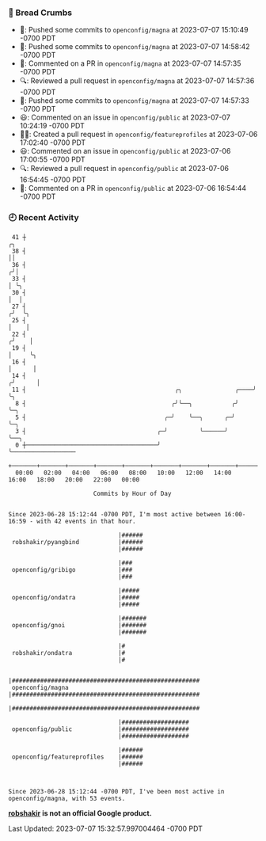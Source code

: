 ### 🍞 Bread Crumbs

 * 🚢: Pushed some commits to `openconfig/magna` at 2023-07-07 15:10:49 -0700 PDT
 * 🚢: Pushed some commits to `openconfig/magna` at 2023-07-07 14:58:42 -0700 PDT
 * 💬: Commented on a PR in  `openconfig/magna` at 2023-07-07 14:57:35 -0700 PDT
 * 🔍: Reviewed a pull request in  `openconfig/magna` at 2023-07-07 14:57:36 -0700 PDT
 * 🚢: Pushed some commits to `openconfig/magna` at 2023-07-07 14:57:33 -0700 PDT
 * 😃: Commented on an issue in `openconfig/public` at 2023-07-07 10:24:19 -0700 PDT
 * ✍🏼: Created a pull request in `openconfig/featureprofiles` at 2023-07-06 17:02:40 -0700 PDT
 * 😃: Commented on an issue in `openconfig/public` at 2023-07-06 17:00:55 -0700 PDT
 * 🔍: Reviewed a pull request in  `openconfig/public` at 2023-07-06 16:54:45 -0700 PDT
 * 💬: Commented on a PR in  `openconfig/public` at 2023-07-06 16:54:44 -0700 PDT

### 🕘 Recent Activity
```
 41 ┼                                                                    ╭╮
 38 ┤                                                                    ││
 36 ┤                                                                   ╭╯│
 33 ┤                                                                   │ ╰╮
 30 ┤                                                                   │  │
 27 ┤                                                                  ╭╯  ╰╮
 25 ┤                                                                  │    │
 22 ┤                                                                 ╭╯    │
 19 ┤                                                                 │     ╰╮
 16 ┤                                                                 │      │
 14 ┤                                                                ╭╯      │
 11 ┤                                          ╭╮               ╭────╯       ╰╮
  8 ┤                                         ╭╯╰──╮           ╭╯             ╰─╮
  5 ┤                                       ╭─╯    ╰──╮      ╭─╯                ╰─╮
  3 ┤                                     ╭─╯         ╰──────╯                    ╰──╮
  0 ┼─────────────────────────────────────╯                                          ╰──────────────────
    +───────+───────+───────+───────+───────+───────+───────+───────+───────+───────+───────+───────+────
  00:00   02:00   04:00   06:00   08:00   10:00   12:00   14:00   16:00   18:00   20:00   22:00   00:00   

						Commits by Hour of Day


Since 2023-06-28 15:12:44 -0700 PDT, I'm most active between 16:00-16:59 - with 42 events in that hour.

```



```
                               |######
 robshakir/pyangbind           |######
                               |######

                               |###
 openconfig/gribigo            |###
                               |###

                               |#####
 openconfig/ondatra            |#####
                               |#####

                               |#######
 openconfig/gnoi               |#######
                               |#######

                               |#
 robshakir/ondatra             |#
                               |#

                               |#####################################################
 openconfig/magna              |#####################################################
                               |#####################################################

                               |###################
 openconfig/public             |###################
                               |###################

                               |######
 openconfig/featureprofiles    |######
                               |######



Since 2023-06-28 15:12:44 -0700 PDT, I've been most active in openconfig/magna, with 53 events.

```
**[robshakir](mailto:robjs@google.com) is not an official Google product.**  


Last Updated: 2023-07-07 15:32:57.997004464 -0700 PDT
